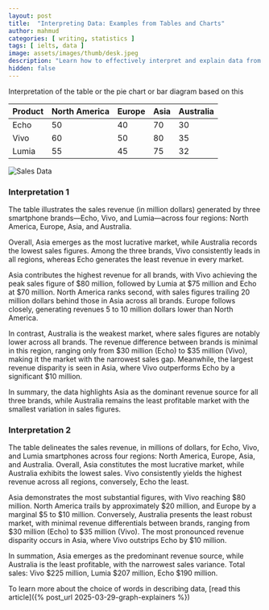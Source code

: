 ```yaml
---
layout: post
title:  "Interpreting Data: Examples from Tables and Charts"
author: mahmud
categories: [ writing, statistics ]
tags: [ ielts, data ]
image: assets/images/thumb/desk.jpeg
description: "Learn how to effectively interpret and explain data from tables and charts. This guide provides clear examples and useful phrases to describe trends, comparisons, and key insights in a structured and logical manner. Perfect for academic writing, business reports, and exam preparation."
hidden: false
---
```


Interpretation of the table or the pie chart or bar diagram based on this

| Product | North America | Europe | Asia | Australia |
|---------|--------------|--------|------|-----------|
| Echo    | 50           | 40     | 70   | 30        |
| Vivo    | 60           | 50     | 80   | 35        |
| Lumia   | 55           | 45     | 75   | 32        |

![Sales Data](assets/images/charts/phone_sales.jpg)

### Interpretation 1

The table illustrates the sales revenue (in million dollars) generated by three smartphone brands—Echo, Vivo, and Lumia—across four regions: North America, Europe, Asia, and Australia.

Overall, Asia emerges as the most lucrative market, while Australia records the lowest sales figures. Among the three brands, Vivo consistently leads in all regions, whereas Echo generates the least revenue in every market.

Asia contributes the highest revenue for all brands, with Vivo achieving the peak sales figure of $80 million, followed by Lumia at $75 million and Echo at $70 million. North America ranks second, with sales figures trailing 20 million dollars behind those in Asia across all brands. Europe follows closely, generating revenues 5 to 10 million dollars lower than North America.

In contrast, Australia is the weakest market, where sales figures are notably lower across all brands. The revenue difference between brands is minimal in this region, ranging only from $30 million (Echo) to $35 million (Vivo), making it the market with the narrowest sales gap. Meanwhile, the largest revenue disparity is seen in Asia, where Vivo outperforms Echo by a significant $10 million.

In summary, the data highlights Asia as the dominant revenue source for all three brands, while Australia remains the least profitable market with the smallest variation in sales figures.

### Interpretation 2

The table delineates the sales revenue, in millions of dollars, for Echo, Vivo, and Lumia smartphones across four regions: North America, Europe, Asia, and Australia. Overall, Asia constitutes the most lucrative market, while Australia exhibits the lowest sales. Vivo consistently yields the highest revenue across all regions, conversely, Echo the least.

Asia demonstrates the most substantial figures, with Vivo reaching $80 million. North America trails by approximately $20 million, and Europe by a marginal $5 to $10 million. Conversely, Australia presents the least robust market, with minimal revenue differentials between brands, ranging from $30 million (Echo) to $35 million (Vivo). The most pronounced revenue disparity occurs in Asia, where Vivo outstrips Echo by $10 million.

In summation, Asia emerges as the predominant revenue source, while Australia is the least profitable, with the narrowest sales variance. Total sales: Vivo $225 million, Lumia $207 million, Echo $190 million.

To learn more about the choice of words in describing data,  [read this article]({% post_url 2025-03-29-graph-explainers %})
